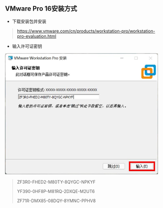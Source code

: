 ## **VMware Pro 16安装方式**

- 下载安装包并安装
> https://www.vmware.com/cn/products/workstation-pro/workstation-pro-evaluation.html
- 输入许可证密钥

![](assets/VMware_Pro_16安装方式/输入许可证密钥.jpg)



> ZF3R0-FHED2-M80TY-8QYGC-NPKYF
>
> YF390-0HF8P-M81RQ-2DXQE-M2UT6
>
> ZF71R-DMX85-08DQY-8YMNC-PPHV8